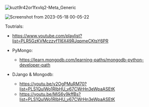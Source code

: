 ![kuzt9r42or1fxvlq2-Meta_Generic](https://github.com/hebamuh68/MongoDB/assets/69214737/33acf126-94b2-45b6-8783-0976b7e70c6c)

![Screenshot from 2023-05-18 00-05-22](https://github.com/hebamuh68/MongoDB/assets/69214737/1e2e2764-fa89-4089-8246-ebd909faa058)


Toutrials:
- https://www.youtube.com/playlist?list=PLR5GzKVMczzvf116X49RJqpmeCKtsY6PR

- PyMongo:
	- https://learn.mongodb.com/learning-paths/mongodb-python-developer-path
	
- DJango & Mongodb:
	- https://youtu.be/y2OgPMuRM70?list=PLS1QulWo1RIbHU_v67CWrHn3eWpaASEtK
	- https://youtu.be/MiS6y9kffBs?list=PLS1QulWo1RIbHU_v67CWrHn3eWpaASEtK

